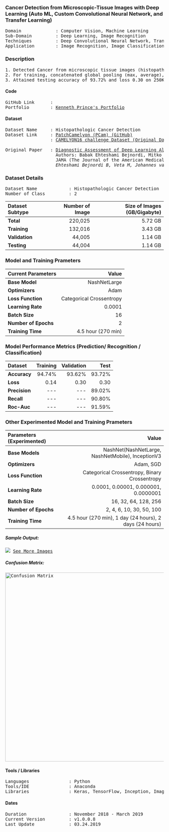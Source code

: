 ### Cancer Detection from Microscopic-Tissue Images with Deep Learning (Auto ML, Custom Convolutional Neural Network, and Transfer Learning) 
<pre>
Domain             : Computer Vision, Machine Learning
Sub-Domain         : Deep Learning, Image Recognition
Techniques         : Deep Convolutional Neural Network, Transfer Learning, ImageNet, Auto ML, NASNetMobile
Application        : Image Recognition, Image Classification, Medical Imaging
</pre>

### Description
<pre>
1. Detected Cancer from microscopic tissue images (histopathologic) with Auto ML (Google’s “NASNet”).
2. For training, concatenated global pooling (max, average), dropout and dense layers to the output layer for final output prediction.
3. Attained testing accuracy of 93.72% and loss 0.30 on 250K+ (6.5GB+) image cancer dataset.
</pre>

#### Code
<pre>
GitHub Link      : <a href=https://github.com/kenneth004/Cancer-Detection-from-Microscopic-Tissue-Images-with-Deep-Learning-></a>
Portfolio        : <a href=https://kennethprince004.wixsite.com/kenneth>Kenneth Prince's Portfolio</a>
</pre>

#### Dataset
<pre>
Dataset Name     : Histopathologic Cancer Detection
Dataset Link     : <a href=https://github.com/basveeling/pcam>PatchCamelyon (PCam) (GitHub)</a>
                 : <a href=https://camelyon16.grand-challenge.org/Data/>CAMELYON16 challenge Dataset (Original Dataset)</a>
                 
Original Paper   : <a href=https://jamanetwork.com/journals/jama/fullarticle/2665774>Diagnostic Assessment of Deep Learning Algorithms for Detection of Lymph Node Metastases in Women With Breast Cancer </a> 
                   Authors: Babak Ehteshami Bejnordi, Mitko Veta, Paul Johannes van Diest 
                   JAMA (The Journal of the American Medical Association)
                   <cite>Ehteshami Bejnordi B, Veta M, Johannes van Diest P, et al. Diagnostic Assessment of Deep Learning Algorithms for Detection of Lymph Node Metastases in Women With Breast Cancer. JAMA. 2017;318(22):2199–2210. doi:10.1001/jama.2017.14585</cite>
</pre>

### Dataset Details
<pre>
Dataset Name            : Histopathologic Cancer Detection
Number of Class         : 2
</pre>

| Dataset Subtype | Number of Image | Size of Images (GB/Gigabyte) |
| :-------------- | --------------: | ---------------------------: |
| **Total**       | 220,025         | 5.72 GB                      |
| **Training**    | 132,016         | 3.43 GB                      |
| **Validation**  | 44,005          | 1.14 GB                      |
| **Testing**     | 44,004          | 1.14 GB                      |


### Model and Training Prameters
| Current Parameters   | Value                                                       |
| :------------------- | ----------------------------------------------------------: |
| **Base Model**       | NashNetLarge                                                |
| **Optimizers**       | Adam                                                        |
| **Loss Function**    | Categorical Crossentropy                                    |
| **Learning Rate**    | 0.0001                                                      |
| **Batch Size**       | 16                                                          |                                     
| **Number of Epochs** | 2                                                           |
| **Training Time**    | 4.5 hour (270 min)                                          |


### Model Performance Metrics (Prediction/ Recognition / Classification)
| Dataset              | Training       | Validation    | Test      |                                 
| :------------------- | -------------: | ------------: | --------: |
| **Accuracy**         | 94.74%         | 93.62%        | 93.72%    |
| **Loss**             | 0.14           | 0.30          | 0.30      |
| **Precision**        | ---            | ---           | 89.02%    |
| **Recall**           | ---            | ---           | 90.80%    |
| **Roc-Auc**          | ---            | ---           | 91.59%    |


### Other Experimented Model and Training Prameters
| Parameters (Experimented) | Value                                                  |
| :------------------------ | -----------------------------------------------------: |
| **Base Models**           | NashNet(NashNetLarge, NashNetMobile), InceptionV3      |
| **Optimizers**            | Adam, SGD                                              |
| **Loss Function**         | Categorical Crossentropy, Binary Crossentropy          |
| **Learning Rate**         | 0.0001, 0.00001, 0.000001, 0.0000001                   |
| **Batch Size**            | 16, 32, 64, 128, 256                                   |                                     
| **Number of Epochs**      | 2, 4, 6, 10, 30, 50, 100                               |
| **Training Time**         | 4.5 hour (270 min), 1 day (24 hours), 2 days (24 hours)|


##### Sample Output: 
<kbd>
<img src=https://github.com/anjanatiha/Histopathologic-Cancer-Detection/blob/master/demo/sample/sample.png>
</kbd>

<kbd>
<a href=https://github.com/anjanatiha/Histopathologic-Cancer-Detection/blob/master/demo/images/result.png>See More Images</a>
</kbd>

##### Confusion Matrix: 
<kbd>
<img src=https://github.com/anjanatiha/Histopathologic-Cancer-Detection/blob/master/demo/report/CM.png alt="Confusion Matrix" width=800px height=600px>
</kbd>

#### Tools / Libraries
<pre>
Languages               : Python
Tools/IDE               : Anaconda
Libraries               : Keras, TensorFlow, Inception, ImageNet
</pre>

#### Dates
<pre>
Duration                : November 2018 - March 2019
Current Version         : v1.0.0.8
Last Update             : 03.24.2019
</pre>
